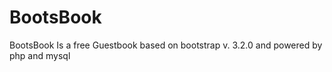 BootsBook
=========

BootsBook Is a free Guestbook based on bootstrap v. 3.2.0 and powered by php and mysql

